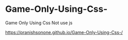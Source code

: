 # Game-Only-Using-Css-
Game Only Using  Css  Not use js

https://pranishsonone.github.io/Game-Only-Using-Css-/
